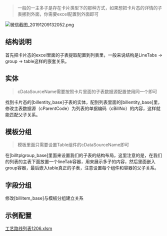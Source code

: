 > 一般的一主多子是存在卡片类型下的那种方式，如果想把卡片态的详情的子表挪到外面，你需要excel配置到外面即可



![微信截图_20191209132052.png](http://design.yonyoucloud.com/static/yuque/0/2019/png/192735/1575868956759-782a6c4e-3eb3-4c5b-bbec-527762ddfd3e.png#align=left&display=inline&height=773&name=%E5%BE%AE%E4%BF%A1%E6%88%AA%E5%9B%BE_20191209132052.png&originHeight=773&originWidth=1209&size=30696&status=done&style=none&width=1209)

<a name="CCCvO"></a>
## 结构说明
首先把卡片态的excel里面的子表提取配置到列表里，一般来说结构是LineTabs -> group -> table这样的嵌套关系。

<a name="RiumL"></a>
## 实体
> cDataSourceName需要按照卡片里面的子表数据源配置使用同一个即可

找到卡片态的[billentity_base]子表的实体，配到列表里面的[billentity_base]里，修改主表数据源（cParentCode）为列表的单据编码（cBillNo）的内容，这样就能匹配父子关系。

<a name="8l5ak"></a>
## 模板分组
> 模板里面只需要设置Table组件的cDataSourceName即可

在[billtplgroup_base]里面来设置我们的子表的结构布局，这里注意的是，在我们的列表的主表下面放置一个lineTab容器，用来展示多子的内容，然后里面嵌入group容器，最后嵌入table真正的子表，注意设置每个组件和容器的父子关系。
<a name="GGn9c"></a>
## 字段分组
修改[billitem_base]与模板分组建立关系

<a name="Td8Zp"></a>
## 示例配置
[工艺路线列表1206.xlsm](https://www.yuque.com/attachments/yuque/0/2019/xlsm/192735/1575869238224-366247cb-ae1c-4ed5-bf69-4979a9218d5b.xlsm?_lake_card=%7B%22uid%22%3A%221575869237777-0%22%2C%22src%22%3A%22https%3A%2F%2Fwww.yuque.com%2Fattachments%2Fyuque%2F0%2F2019%2Fxlsm%2F192735%2F1575869238224-366247cb-ae1c-4ed5-bf69-4979a9218d5b.xlsm%22%2C%22name%22%3A%22%E5%B7%A5%E8%89%BA%E8%B7%AF%E7%BA%BF%E5%88%97%E8%A1%A81206.xlsm%22%2C%22size%22%3A184850%2C%22type%22%3A%22application%2Fvnd.ms-excel.sheet.macroEnabled.12%22%2C%22ext%22%3A%22xlsm%22%2C%22progress%22%3A%7B%22percent%22%3A99%7D%2C%22status%22%3A%22done%22%2C%22percent%22%3A0%2C%22id%22%3A%22XCmSd%22%2C%22card%22%3A%22file%22%7D)